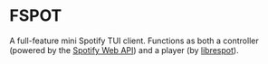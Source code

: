 # FSPOT #
A full-feature mini Spotify TUI client. Functions as both a controller (powered by the [Spotify Web API](https://developer.spotify.com/documentation/web-api)) and a player (by [librespot](https://github.com/librespot-org/librespot)).
